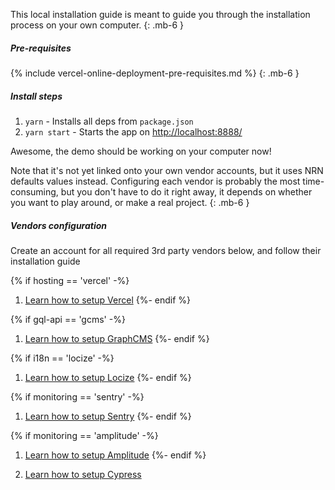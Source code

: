 This local installation guide is meant to guide you through the installation process on your own computer.
{: .mb-6 }

##### Pre-requisites

{% include vercel-online-deployment-pre-requisites.md %}
{: .mb-6 }

##### Install steps

1. `yarn` - Installs all deps from `package.json`
1. `yarn start` - Starts the app on [http://localhost:8888/](http://localhost:8888/)

Awesome, the demo should be working on your computer now!

Note that it's not yet linked onto your own vendor accounts, but it uses NRN defaults values instead.
Configuring each vendor is probably the most time-consuming, but you don't have to do it right away, it depends on whether you want to play around, or make a real project.
{: .mb-6 }

##### Vendors configuration

Create an account for all required 3rd party vendors below, and follow their installation guide

{% if hosting == 'vercel' -%}
1. [Learn how to setup Vercel](../guides/online-deployment/setup-vercel)
{%- endif %}

{% if gql-api == 'gcms' -%}
1. [Learn how to setup GraphCMS](../guides/graphql-api/setup-graphcms)
{%- endif %}

{% if i18n == 'locize' -%}
1. [Learn how to setup Locize](../guides/i18n/setup-locize)
{%- endif %}

{% if monitoring == 'sentry' -%}
1. [Learn how to setup Sentry](../guides/monitoring/setup-sentry)
{%- endif %}

{% if monitoring == 'amplitude' -%}
1. [Learn how to setup Amplitude](../guides/analytics/setup-amplitude)
{%- endif %}

1. [Learn how to setup Cypress](../guides/testing/setup-cypress)

